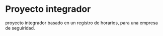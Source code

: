 # Proyecto integrador 

proyecto integrador basado en un registro de horarios, para una empresa de seguiridad.